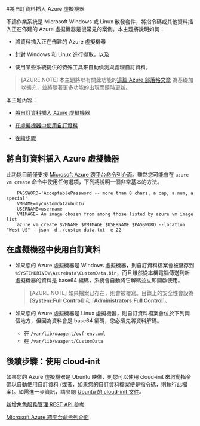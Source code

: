 ﻿<properties 
	pageTitle="將自訂資料插入 Azure 虛擬機器" 
	description="本主題說明如何在建立執行個體時，將自訂資料插入 Azure 虛擬機器，以及如何在 Windows 或 Linux 上尋找自訂資料。" 
	services="virtual-machines" 
	documentationCenter="" 
	authors="squillace" 
	manager="timlt" 
	editor="tysonn"/>

<tags 
	ms.service="virtual-machines" 
	ms.workload="infrastructure-services" 
	ms.tgt_pltfrm="vm-windows" 
	ms.devlang="na" 
	ms.topic="article" 
	ms.date="10/1/2014" 
	ms.author="rasquill"/>



#將自訂資料插入 Azure 虛擬機器 

不論作業系統是 Microsoft Windows 或 Linux 散發套件，將指令碼或其他資料插入正在佈建的 Azure 虛擬機器是很常見的案例。本主題將說明如何：

- 將資料插入正在佈建的 Azure 虛擬機器

- 針對 Windows 和 Linux 進行擷取，以及 

- 使用某些系統提供的特殊工具來自動偵測與處理自訂資料。

> [AZURE.NOTE] 本主題將以有關此功能的[這篇 Azure 部落格文章](http://azure.microsoft.com/blog/2014/04/21/custom-data-and-cloud-init-on-windows-azure/) 為基礎加以擴充，並將隨著更多功能的出現而隨時更新。

<!--Table of contents for topic, the words in brackets must match the heading wording exactly-->
本主題內容：

+ [將自訂資料插入 Azure 虛擬機器](#injectingCustomData)

+ [在虛擬機器中使用自訂資料](#usingCustomData)

+ [後續步驟](#nextsteps)


## <a id="injectingCustomData"></a>將自訂資料插入 Azure 虛擬機器

此功能目前僅支援 [Microsoft Azure 跨平台命令列介面](https://github.com/Azure/azure-sdk-tools-xplat)。雖然您可能會在  `azure vm create` 命令中使用任何選項，下列將說明一個非常基本的方法。 

```
    PASSWORD='AcceptablePassword -- more than 8 chars, a cap, a num, a special'
    VMNAME=mycustomdataubuntu
    USERNAME=username
    VMIMAGE= An image chosen from among those listed by azure vm image list
    azure vm create $VMNAME $VMIMAGE $USERNAME $PASSWORD --location "West US" --json -d ./custom-data.txt -e 22
```


## <a id="usingCustomData"></a>在虛擬機器中使用自訂資料
 
+ 如果您的 Azure 虛擬機器是 Windows 虛擬機器，則自訂資料檔案會被儲存到  `%SYSTEMDRIVE%\AzureData\CustomData.bin`，而且雖然從本機電腦傳送到新虛擬機器的資料是 base64 編碼，系統會自動將它解碼並立即開啟使用。 

   > [AZURE.NOTE] 如果檔案已存在，則會被覆寫。目錄上的安全性會設為 [**System:Full Control**] 和 [**Administrators:Full Control**]。

+ 如果您的 Azure 虛擬機器是 Linux 虛擬機器，則自訂資料檔案會位於下列兩個地方，但因為資料會是 base64 編碼，您必須先將資料解碼。

    + 在 `/var/lib/waagent/ovf-env.xml`
    + 在 `/var/lib/waagent/CustomData` 

<!--Every topic should have next steps and links to the next logical set of content to keep the customer engaged-->
## <a id="nextsteps"></a>後續步驟：使用 cloud-init

如果您的 Azure 虛擬機器是 Ubuntu 映像，則您可以使用 cloud-init 來啟動指令碼以自動使用自訂資料 (或者，如果您的自訂資料檔案便是指令碼，則執行此檔案)。如需進一步資訊，請參閱 [Ubuntu 的 cloud-init 文件](https://help.ubuntu.com/community/CloudInit)。

<!--Link references-->
[新增角色服務管理 REST API 參考](http://msdn.microsoft.com/library/azure/jj157186.aspx)

[Microsoft Azure 跨平台命令列介面](https://github.com/Azure/azure-sdk-tools-xplat)


<!--HONumber=47-->
